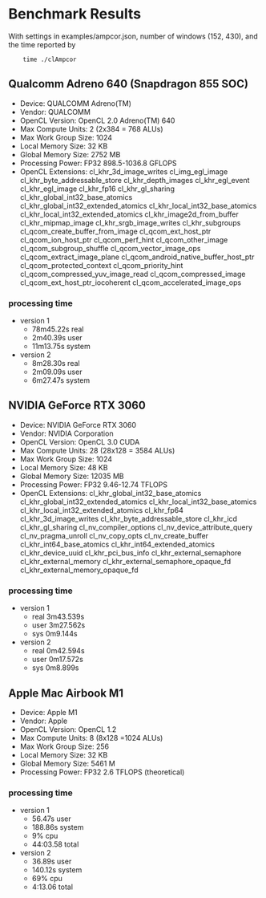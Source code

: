 # Benchmark Results

With settings in examples/ampcor.json, number of windows (152, 430), and the time reported by 

```commandline
    time ./clAmpcor
```

## Qualcomm Adreno 640 (Snapdragon 855 SOC)

- Device: QUALCOMM Adreno(TM)
- Vendor: QUALCOMM
- OpenCL Version: OpenCL 2.0 Adreno(TM) 640
- Max Compute Units: 2 (2x384 = 768 ALUs)
- Max Work Group Size: 1024
- Local Memory Size: 32 KB
- Global Memory Size: 2752 MB
- Processing Power: FP32 898.5-1036.8 GFLOPS
- OpenCL Extensions: cl_khr_3d_image_writes cl_img_egl_image cl_khr_byte_addressable_store cl_khr_depth_images cl_khr_egl_event cl_khr_egl_image cl_khr_fp16 cl_khr_gl_sharing cl_khr_global_int32_base_atomics cl_khr_global_int32_extended_atomics cl_khr_local_int32_base_atomics cl_khr_local_int32_extended_atomics cl_khr_image2d_from_buffer cl_khr_mipmap_image cl_khr_srgb_image_writes cl_khr_subgroups cl_qcom_create_buffer_from_image cl_qcom_ext_host_ptr cl_qcom_ion_host_ptr cl_qcom_perf_hint cl_qcom_other_image cl_qcom_subgroup_shuffle cl_qcom_vector_image_ops cl_qcom_extract_image_plane cl_qcom_android_native_buffer_host_ptr cl_qcom_protected_context cl_qcom_priority_hint cl_qcom_compressed_yuv_image_read cl_qcom_compressed_image cl_qcom_ext_host_ptr_iocoherent cl_qcom_accelerated_image_ops 

### processing time 
- version 1
  - 78m45.22s real     
  - 2m40.39s user    
  - 11m13.75s system
- version 2
  - 8m28.30s real 
  - 2m09.09s user
  - 6m27.47s system 


## NVIDIA GeForce RTX 3060 

- Device: NVIDIA GeForce RTX 3060
- Vendor: NVIDIA Corporation
- OpenCL Version: OpenCL 3.0 CUDA
- Max Compute Units: 28 (28x128 = 3584 ALUs)
- Max Work Group Size: 1024
- Local Memory Size: 48 KB
- Global Memory Size: 12035 MB
- Processing Power: FP32 9.46-12.74 TFLOPS
- OpenCL Extensions: cl_khr_global_int32_base_atomics cl_khr_global_int32_extended_atomics cl_khr_local_int32_base_atomics cl_khr_local_int32_extended_atomics cl_khr_fp64 cl_khr_3d_image_writes cl_khr_byte_addressable_store cl_khr_icd cl_khr_gl_sharing cl_nv_compiler_options cl_nv_device_attribute_query cl_nv_pragma_unroll cl_nv_copy_opts cl_nv_create_buffer cl_khr_int64_base_atomics cl_khr_int64_extended_atomics cl_khr_device_uuid cl_khr_pci_bus_info cl_khr_external_semaphore cl_khr_external_memory cl_khr_external_semaphore_opaque_fd cl_khr_external_memory_opaque_fd

### processing time
- version 1
  - real	3m43.539s
  - user	3m27.562s
  - sys	0m9.144s
- version 2
  - real	0m42.594s
  - user	0m17.572s
  - sys	0m8.899s

  
## Apple Mac Airbook M1

- Device: Apple M1
- Vendor: Apple
- OpenCL Version: OpenCL 1.2
- Max Compute Units: 8 (8x128 =1024 ALUs)
- Max Work Group Size: 256
- Local Memory Size: 32 KB
- Global Memory Size: 5461 M
- Processing Power: FP32 2.6 TFLOPS (theoretical)

### processing time 
- version 1
  - 56.47s user 
  - 188.86s system 
  - 9% cpu 
  - 44:03.58 total
- version 2
  - 36.89s user 
  - 140.12s system 
  - 69% cpu 
  - 4:13.06 total
